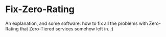 # Fix-Zero-Rating
An explanation, and some software: how to fix all the problems with Zero-Rating that Zero-Tiered services somehow left in. ;)
